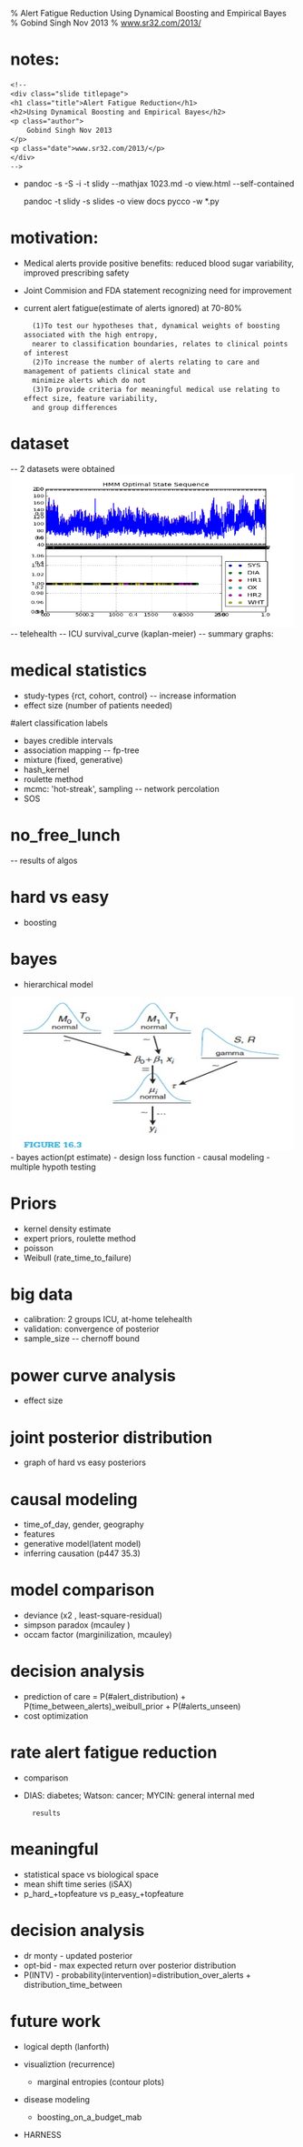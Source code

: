 % Alert Fatigue Reduction Using Dynamical Boosting and Empirical Bayes
% Gobind Singh Nov 2013
% www.sr32.com/2013/

# notes:

>
>
	<!--	
	<div class="slide titlepage">
  	<h1 class="title">Alert Fatigue Reduction</h1>
  	<h2>Using Dynamical Boosting and Empirical Bayes</h2>
  	<p class="author">
		Gobind Singh Nov 2013
  	</p>
  	<p class="date">www.sr32.com/2013/</p>
	</div>
	-->


- 	pandoc -s -S -i -t slidy --mathjax 1023.md -o view.html --self-contained

	pandoc -t slidy -s slides -o view
	docs pycco -w *.py


# motivation:
- Medical alerts provide positive benefits: reduced blood sugar variability, improved prescribing safety
- Joint Commision and FDA statement recognizing need for improvement 
- current alert fatigue(estimate of alerts ignored) at 70-80%

	>
	>

		(1)To test our hypotheses that, dynamical weights of boosting associated with the high entropy, 
		nearer to classification boundaries, relates to clinical points of interest
		(2)To increase the number of alerts relating to care and management of patients clinical state and 
		minimize alerts which do not
		(3)To provide criteria for meaningful medical use relating to effect size, feature variability, 
		and group differences

# dataset 
-- 2 datasets were obtained
<img src="slidefigs/plot_hmm_.png" alt="img" width="500" height="270">
-- telehealth
-- ICU  survival_curve (kaplan-meier)
-- summary graphs:

# medical statistics
- study-types {rct, cohort, control}
-- increase information
- effect size (number of patients needed)

#alert classification labels
- bayes credible intervals
- association mapping
-- fp-tree
- mixture (fixed, generative)
- hash_kernel
- roulette method
- mcmc: 'hot-streak', sampling
-- network percolation
- SOS


# no_free_lunch
-- results of algos

# hard vs easy
- boosting

# bayes
- hierarchical model
<img src="slidefigs/kruscke.jpg" alt="img" width="500" height="270">
- bayes action(pt estimate)
- design loss function 
- causal modeling
- multiple hypoth testing


# Priors
- kernel density estimate
- expert priors, roulette method
- poisson
- Weibull (rate_time_to_failure)

# big data
- calibration: 2 groups ICU, at-home telehealth
- validation: convergence of posterior
- sample_size
-- chernoff bound

# power curve analysis
- effect size

# joint posterior distribution
- graph of hard vs easy posteriors


# causal modeling
- time_of_day, gender, geography
- features
- generative model(latent model)
- inferring causation (p447 35.3)

# model comparison
- deviance (x2 , least-square-residual)
- simpson paradox (mcauley )
- occam factor (marginilization, mcauley)


# decision analysis
- prediction of care = P(#alert_distribution) + P(time_between_alerts)_weibull_prior + P(#alerts_unseen)
- cost optimization

# rate alert fatigue reduction
- comparison
- DIAS: diabetes; Watson: cancer; MYCIN: general internal med

	>
	>

		results


# meaningful
- statistical space vs biological space
- mean shift time series (iSAX)
- p_hard_+topfeature vs p_easy_+topfeature





# decision analysis
- dr monty - updated posterior 
- opt-bid - max expected return over posterior distribution
- P(INTV) - probability(intervention)=distribution_over_alerts + distribution_time_between



# future work
- logical depth (lanforth)

- visualiztion (recurrence)
	- marginal entropies (contour plots)

- disease modeling
	- boosting_on_a_budget_mab

- HARNESS
